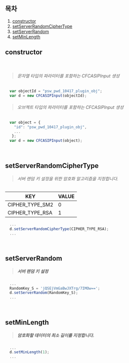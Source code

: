 ## 목차

1. [constructor](#constructor)
2. [setServerRandomCipherType](#setserverrandomciphertype)
3. [setServerRandom](#setserverrandom)
4. [setMinLength](#setminlength)


## constructor

<br/>

>###### 문자열 타입의 파라미터를 포함하는 CFCASIPInput 생성
```javascript  
  var objectId = "psw_pwd_10417_plugin_obj";
  var d = new CFCASIPInput(objectId);
```
 
>###### 오브젝트 타입의 파라미터를 포함하는 CFCASIPInput 생성
```javascript
  var object = {
    "id": "psw_pwd_10417_plugin_obj",
    ...
   };
  var d = new CFCASIPInput(object);
```
<br/>

## setServerRandomCipherType

> ###### 서버 랜덤 키 설정을 위한 암호화 알고리즘을 지정합니다.
KEY|VALUE
---|---
CIPHER_TYPE_SM2|0
CIPHER_TYPE_RSA|1

```javascript
  ...
  d.setServerRandomCipherType(CIPHER_TYPE_RSA);
  ...
```

<br/>

## setServerRandom

> ##### 서버 랜덤 키 설정

```javascript
  ...
  RandomKey_S = 'jQSEjVmGaBwJXTrg/7IMOw==';
  d.setServerRandom(RandomKey_S);
  ...
```

<br/>

## setMinLength

> ##### 암호화할 데이터의 최소 길이를 지정합니다.

```javascript
  ...
  d.setMinLength(1);
  ...
```

<br/>






